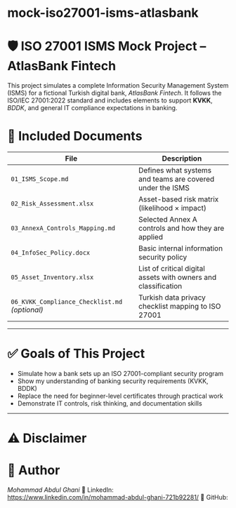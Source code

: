 # mock-iso27001-isms-atlasbank
# 🛡️ ISO 27001 ISMS Mock Project – AtlasBank Fintech

This project simulates a complete Information Security Management System (ISMS) for a fictional Turkish digital bank, *AtlasBank Fintech*. It follows the ISO/IEC 27001:2022 standard and includes elements to support **KVKK**, *BDDK*, and general IT compliance expectations in banking.

# 📂 Included Documents

| File | Description |
|------|-------------|
| `01_ISMS_Scope.md` | Defines what systems and teams are covered under the ISMS |
| `02_Risk_Assessment.xlsx` | Asset-based risk matrix (likelihood × impact) |
| `03_AnnexA_Controls_Mapping.md` | Selected Annex A controls and how they are applied |
| `04_InfoSec_Policy.docx` | Basic internal information security policy |
| `05_Asset_Inventory.xlsx` | List of critical digital assets with owners and classification |
| `06_KVKK_Compliance_Checklist.md` *(optional)* | Turkish data privacy checklist mapping to ISO 27001 |

---

# ✅ Goals of This Project

- Simulate how a bank sets up an ISO 27001-compliant security program
- Show my understanding of banking security requirements (KVKK, BDDK)
- Replace the need for beginner-level certificates through practical work
- Demonstrate IT controls, risk thinking, and documentation skills

---

# ⚠️ Disclaimer

# 👤 Author
*Mohammad Abdul Ghani*
💼 LinkedIn: https://www.linkedin.com/in/mohammad-abdul-ghani-721b92281/
📁 GitHub: 
